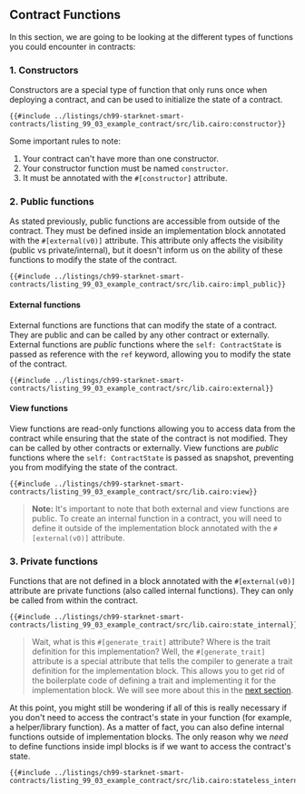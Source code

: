 ## Contract Functions

In this section, we are going to be looking at the different types of functions you could encounter in contracts:

### 1. Constructors

Constructors are a special type of function that only runs once when deploying a contract, and can be used to initialize the state of a contract.

```rust,noplayground
{{#include ../listings/ch99-starknet-smart-contracts/listing_99_03_example_contract/src/lib.cairo:constructor}}
```

Some important rules to note:

1. Your contract can't have more than one constructor.
2. Your constructor function must be named `constructor`.
3. It must be annotated with the `#[constructor]` attribute.

### 2. Public functions

As stated previously, public functions are accessible from outside of the contract. They must be defined inside an implementation block annotated with the `#[external(v0)]` attribute. This attribute only affects the visibility (public vs private/internal), but it doesn't inform us on the ability of these functions to modify the state of the contract.

```rust,noplayground
{{#include ../listings/ch99-starknet-smart-contracts/listing_99_03_example_contract/src/lib.cairo:impl_public}}
```

#### External functions

External functions are functions that can modify the state of a contract. They are public and can be called by any other contract or externally.
External functions are _public_ functions where the `self: ContractState` is passed as reference with the `ref` keyword, allowing you to modify the state of the contract.

```rust,noplayground
{{#include ../listings/ch99-starknet-smart-contracts/listing_99_03_example_contract/src/lib.cairo:external}}
```

#### View functions

View functions are read-only functions allowing you to access data from the contract while ensuring that the state of the contract is not modified. They can be called by other contracts or externally.
View functions are _public_ functions where the `self: ContractState` is passed as snapshot, preventing you from modifying the state of the contract.

```rust,noplayground
{{#include ../listings/ch99-starknet-smart-contracts/listing_99_03_example_contract/src/lib.cairo:view}}
```

> **Note:** It's important to note that both external and view functions are public. To create an internal function in a contract, you will need to define it outside of the implementation block annotated with the `#[external(v0)]` attribute.

### 3. Private functions

Functions that are not defined in a block annotated with the `#[external(v0)]` attribute are private functions (also called internal functions). They can only be called from within the contract.

```rust,noplayground
{{#include ../listings/ch99-starknet-smart-contracts/listing_99_03_example_contract/src/lib.cairo:state_internal}}
```

> Wait, what is this `#[generate_trait]` attribute? Where is the trait definition for this implementation? Well, the `#[generate_trait]` attribute is a special attribute that tells the compiler to generate a trait definition for the implementation block. This allows you to get rid of the boilerplate code of defining a trait and implementing it for the implementation block. We will see more about this in the [next section](./ch99-01-03-04-reducing-boilerplate.md).

At this point, you might still be wondering if all of this is really necessary if you don't need to access the contract's state in your function (for example, a helper/library function). As a matter of fact, you can also define internal functions outside of implementation blocks. The only reason why we _need_ to define functions inside impl blocks is if we want to access the contract's state.

```rust,noplayground
{{#include ../listings/ch99-starknet-smart-contracts/listing_99_03_example_contract/src/lib.cairo:stateless_internal}}
```
